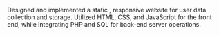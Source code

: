  Designed and implemented a static , responsive website for user data collection and storage.
Utilized HTML, CSS, and JavaScript for the front end, while integrating PHP and SQL for back-end server operations.
